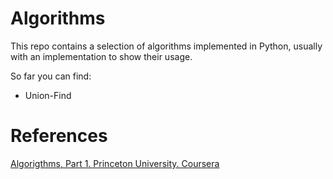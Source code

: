 # Algorithms

This repo contains a selection of algorithms implemented in Python, usually with an implementation to show their usage.

So far you can find:

- Union-Find

# References

[Algorigthms, Part 1. Princeton University. Coursera](https://www.coursera.org/learn/algorithms-part1/)